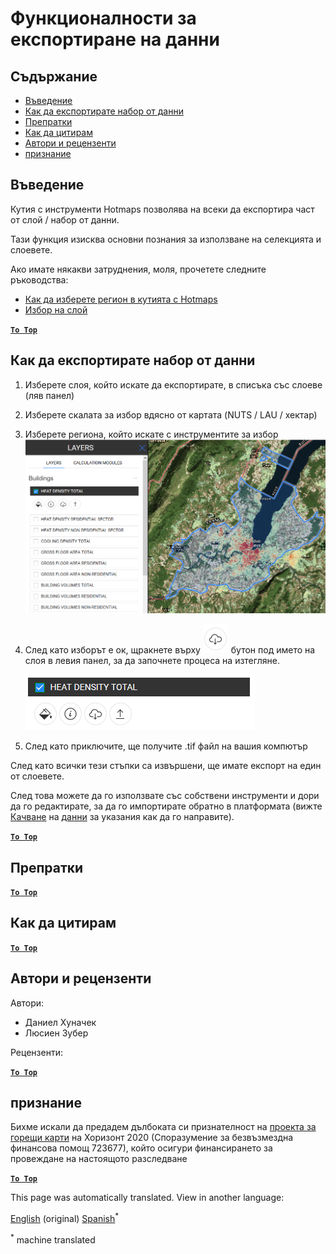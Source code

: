 <h1> <a class="anchor" id="data-export-functionalities" href="#data-export-functionalities"><i class="fa fa-link"></i></a> Функционалности за експортиране на данни </h1><h2> <a class="anchor" id="table-of-contents" href="#table-of-contents"><i class="fa fa-link"></i></a> Съдържание </h2><ul><li> <a href="#introduction">Въведение</a> </li><li> <a href="#how-to-export-a-dataset">Как да експортирате набор от данни</a> </li><li> <a href="#references">Препратки</a> </li><li> <a href="#how-to-cite">Как да цитирам</a> </li><li> <a href="#authors-and-reviewers">Автори и рецензенти</a> </li><li> <a href="#acknowledgement">признание</a> </li></ul><h2> <a class="anchor" id="introduction" href="#introduction"><i class="fa fa-link"></i></a> Въведение </h2><p> Кутия с инструменти Hotmaps позволява на всеки да експортира част от слой / набор от данни. </p><p> Тази функция изисква основни познания за използване на селекцията и слоевете. </p><p> Ако имате някакви затруднения, моля, прочетете следните ръководства: </p><ul><li> <a href="How-to-select-a-region-in-the-Hotmaps-toolbox">Как да изберете регион в кутията с Hotmaps</a> </li><li> <a href="Layer-section">Избор на слой</a> </li></ul><p> <a href="#table-of-contents"><strong><code>To Top</code></strong></a> </p> <h2> <a class="anchor" id="how-to-export-a-dataset" href="#how-to-export-a-dataset"><i class="fa fa-link"></i></a> Как да експортирате набор от данни </h2><ol><li><p> Изберете слоя, който искате да експортирате, в списъка със слоеве (ляв панел) </p></li><li><p> Изберете скалата за избор вдясно от картата (NUTS / LAU / хектар) </p></li><li><p> Изберете региона, който искате с инструментите за избор <img alt="export_selection" src="images/export_selection.png"/></p></li><li><p> След като изборът е ок, щракнете върху <img alt="бутон за експортиране" src="images/layer-export-btn.png"/> бутон под името на слоя в левия панел, за да започнете процеса на изтегляне. </p><p><img alt="опции за слой" src="images/layer-options.png"/></p></li><li><p> След като приключите, ще получите .tif файл на вашия компютър </p></li></ol><p> След като всички тези стъпки са извършени, ще имате експорт на един от слоевете. </p><p> След това можете да го използвате със собствени инструменти и дори да го редактирате, за да го импортирате обратно в платформата (вижте <a href="Data_upload">Качване</a> на <a href="Data_upload">данни</a> за указания как да го направите). </p><p> <a href="#table-of-contents"><strong><code>To Top</code></strong></a> </p> <h2> <a class="anchor" id="references" href="#references"><i class="fa fa-link"></i></a> Препратки </h2><p> <a href="#table-of-contents"><strong><code>To Top</code></strong></a> </p> <h2> <a class="anchor" id="how-to-cite" href="#how-to-cite"><i class="fa fa-link"></i></a> Как да цитирам </h2><p> <a href="#table-of-contents"><strong><code>To Top</code></strong></a> </p> <h2> <a class="anchor" id="authors-and-reviewers" href="#authors-and-reviewers"><i class="fa fa-link"></i></a> Автори и рецензенти </h2><p> Автори: </p><ul><li> Даниел Хуначек </li><li> Люсиен Зубер </li></ul><p> Рецензенти: </p><p> <a href="#table-of-contents"><strong><code>To Top</code></strong></a> </p> <h2> <a class="anchor" id="acknowledgement" href="#acknowledgement"><i class="fa fa-link"></i></a> признание </h2><p> Бихме искали да предадем дълбоката си признателност на <a href="https://www.hotmaps-project.eu">проекта за горещи карти</a> на Хоризонт 2020 (Споразумение за безвъзмездна финансова помощ 723677), който осигури финансирането за провеждане на настоящото разследване </p><p> <a href="#table-of-contents"><strong><code>To Top</code></strong></a> </p> 
<!--- THIS IS A SUPER UNIQUE IDENTIFIER -->

This page was automatically translated. View in another language:

[English](../en/Data-export-functionalities) (original)  [Spanish](../es/Data-export-functionalities)<sup>\*</sup> 

<sup>\*</sup> machine translated
